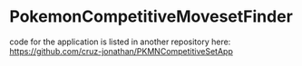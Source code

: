 # PokemonCompetitiveMovesetFinder

code for the application is listed in another repository here: https://github.com/cruz-jonathan/PKMNCompetitiveSetApp
